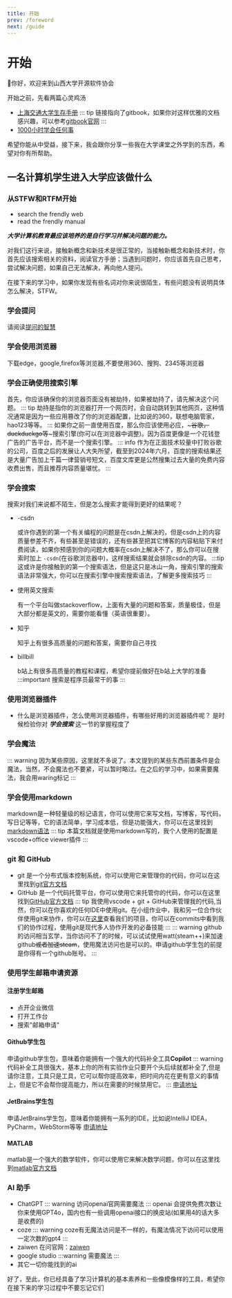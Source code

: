 ```yaml
---
title: 开始
prev: /foreword
next: /guide
---
```

# 开始

👋你好，欢迎来到山西大学开源软件协会

开始之前，先看两篇心灵鸡汤

* [上海交通大学生存手册](https://survivesjtu.gitbook.io/survivesjtumanual/li-zhi-pian/huan-ying-lai-dao-shang-hai-jiao-tong-da-xue)
  ::: tip
  链接指向了gitbook，如果你对这样优雅的文档感兴趣，可以参考[gitbook官网](https://www.gitbook.com/)
  :::
* [1000小时学会任何事](https://1000h.org/self-training/10-going-back.html)

希望你能从中受益，接下来，我会跟你分享一些我在大学课堂之外学到的东西，希望对你有所帮助。

## 一名计算机学生进入大学应该做什么

### 从STFW和RTFM开始

* search the frendly web
* read the frendly manual

***大学计算机教育最应该培养的是自行学习并解决问题的能力。***

对我们这行来说，接触新概念和新技术是很正常的，当接触新概念和新技术时，你首先应该搜索相关的资料，阅读官方手册；当遇到问题时，你应该首先自己思考，尝试解决问题，如果自己无法解决，再向他人提问。

在接下来的学习中，如果你发现有些名词对你来说很陌生，有些问题没有说明具体怎么解决，STFW。

### 学会提问

请阅读[提问的智慧](https://lug.ustc.edu.cn/wiki/doc/smart-questions/)

### 学会使用浏览器

下载edge，google,firefox等浏览器,不要使用360、搜狗、2345等浏览器

### 学会正确使用搜索引擎

首先，你应该确保你的浏览器页面没有被劫持，如果被劫持了，请先解决这个问题。
::: tip
劫持是指你的浏览器打开一个网页时，会自动跳转到其他网页，这种情况通常是因为一些应用篡改了你的浏览器配置，比如说的360，联想电脑管家，hao123等等。
:::
如果你之前一直使用百度，那么你应该使用必应，~~~谷歌，duckduckgo等~~~搜索引擎(你可以在浏览器中调整)。因为百度更像是一个花钱登广告的广告平台，而不是一个搜索引擎。
::: info
作为在正面技术较量中打败谷歌的公司，百度之后的发展让人大失所望，截至到2024年六月，百度的搜索结果还是大量广告加上千篇一律营销号短文，百度文库更是公然搜集过去大量的免费内容收费出售，而且推荐内容质量堪忧。
:::

### 学会搜索

搜索对我们来说都不陌生，但是怎么搜索才能得到更好的结果呢？

* -csdn

  或许你遇到的第一个有关编程的问题是在csdn上解决的，但是csdn上的内容质量参差不齐，有些甚至是错误的，还有些甚至把其它博客的内容粘贴下来付费阅读，如果你预感到你的问题大概率在csdn上解决不了，那么你可以在搜索时加上 `-csdn`(在谷歌浏览器中)，这样搜索结果就会排除csdn的内容。
  :::tip
  这或许是你接触到的第一个搜索语法，但是这只是冰山一角，搜索引擎的搜索语法非常强大，你可以在搜索引擎中搜索搜索语法，了解更多搜索技巧
  :::
* 使用英文搜索

  有一个平台叫做stackoverflow，上面有大量的问题和答案，质量极佳，但是大部分都是英文的，需要你能看懂（英语很重要）。
* 知乎

  知乎上有很多高质量的问题和答案，需要你自己寻找
* billbill

  b站上有很多高质量的教程和课程，希望你提前做好在b站上大学的准备
  :::important
  搜索是程序员最常干的事
  :::

### 使用浏览器插件

* 什么是浏览器插件，怎么使用浏览器插件，有哪些好用的浏览器插件呢？
  是时候检验你对 ***学会搜索*** 这一节的掌握程度了

### 学会魔法

::: warning
因为某些原因，这里就不多说了。本文提到的某些东西前置条件是会魔法，当然，不会魔法也不要紧，可以暂时略过。在之后的学习中，如果需要魔法，我会用waring标记
:::

### 学会使用markdown

markdown是一种轻量级的标记语言，你可以使用它来写文档，写博客，写代码，写日记等等，它的语法简单，学习成本低，但是功能强大，你可以在这里找到[markdown语法](https://www.markdown.xyz/basic-syntax/)
::: tip
本篇文档就是使用markdown写的，我个人使用的配置是vscode+office viewer插件
:::

### git 和 GitHub

* git 是一个分布式版本控制系统，你可以使用它来管理你的代码，你可以在这里找到[git官方文档](https://git-scm.com/book/zh/v2)
* GitHub 是一个代码托管平台，你可以使用它来托管你的代码，你可以在这里找到[GitHub官方文档](https://docs.github.com/cn)
  ::: tip
  我使用vscode + git + GitHub来管理我的代码,当然，你可以在你喜欢的任何IDE中使用git。在小组作业中，我和另一位合作伙伴使用git来协作，你可以在[这里](https://github.com/kungfudaibi/fpga_smart_car_tank)查看我们的项目，你可以在commits中看到我们的协作过程，使用git是现代多人协作开发的必备技能
  :::
  ::: warning
  github的访问相当玄学，当你访问不了的时候，可以试试使用watt(steam++)来加速github~~或者加速steam~~，使用魔法访问也是可以的。申请github学生包的前提是你得有一个github账号。
  :::

### 使用学生邮箱申请资源

#### 注册学生邮箱

* 点开企业微信
* 打开工作台
* 搜索"邮箱申请"

#### Github学生包

申请github学生包，意味着你能拥有一个强大的代码补全工具**Copilot**
::: warning
代码补全工具很强大，基本上你的所有实验作业只要开个头后续就都补全了,但是请你注意，工具只是工具，它可以帮你提高效率，把时间内花在更有意义的事情上，但是它不会帮你提高能力，所以在需要的时候禁用它。
:::
[申请地址](https://education.github.com/pack)

#### JetBrains学生包

申请JetBrains学生包，意味着你能拥有一系列的IDE，比如说IntelliJ IDEA，PyCharm，WebStorm等等
[申请地址](https://www.jetbrains.com/zh-cn/community/education/#students)

#### MATLAB

matlab是一个强大的数学软件，你可以使用它来解决数学问题，你可以在这里找到[matlab官方文档](https://ww2.mathworks.cn/help/matlab/index.html)

### AI 助手

* ChatGPT
  ::: warning
  访问openai官网需要魔法
  :::
  openai 会提供免费次数让你来使用GPT4o，国内也有一些调用openai接口的换皮站(如果用4的话大多是收费的)
* coze
  ::: warning
  coze有无魔法访问是不一样的，有魔法情况下访问可以使用一定次数的gpt4
  :::
* zaiwen
  在问官网：[zaiwen](https://www.zaiwen.top/)
* google studio
  :::warning
  需要魔法
  :::
* 其它一切你能找到的ai

好了，至此，你已经具备了学习计算机的基本素养和一些像模像样的工具，希望你在接下来的学习过程中不要忘记它们
